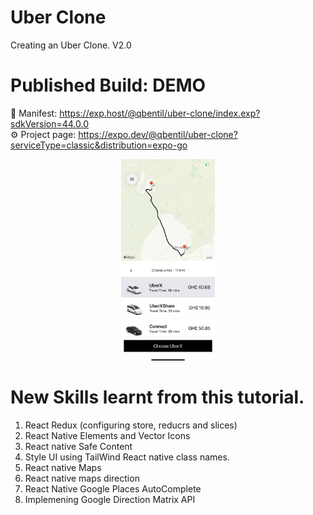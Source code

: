 # Uber Clone
Creating an Uber Clone. V2.0
# Published Build:  DEMO

📝  Manifest: https://exp.host/@qbentil/uber-clone/index.exp?sdkVersion=44.0.0 <br />
⚙️   Project page: https://expo.dev/@qbentil/uber-clone?serviceType=classic&distribution=expo-go 
<div style = "display:flex; flex-direction: row; flex-wrap: wrap;justify-content: space-around;">
    <img src = "./assets/1.jpg"  style = "width: 150px"/>
</div>


# New Skills learnt from this tutorial.
1. React Redux (configuring store, reducrs and slices)
2. React Native Elements and Vector Icons
3. React native Safe Content
4. Style UI using TailWind React native class names.
5. React native Maps
6. React native maps direction
7. React Native Google Places AutoComplete 
8. Implemening Google Direction Matrix API
